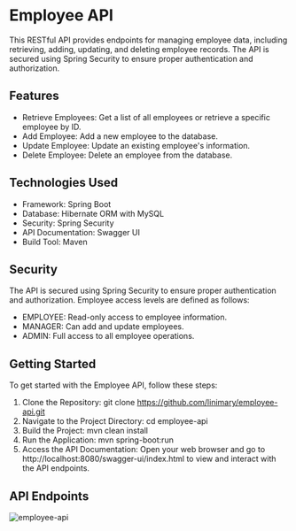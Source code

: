 # Employee API

This RESTful API provides endpoints for managing employee data, including retrieving, adding, updating, and deleting employee records. The API is secured using Spring Security to ensure proper authentication and authorization.

## Features
- Retrieve Employees: Get a list of all employees or retrieve a specific employee by ID.
- Add Employee: Add a new employee to the database.
- Update Employee: Update an existing employee's information.
- Delete Employee: Delete an employee from the database.

## Technologies Used

- Framework: Spring Boot
- Database: Hibernate ORM with MySQL
- Security: Spring Security
- API Documentation: Swagger UI
- Build Tool: Maven

## Security

The API is secured using Spring Security to ensure proper authentication and authorization. Employee access levels are defined as follows:

- EMPLOYEE: Read-only access to employee information.
- MANAGER: Can add and update employees.
- ADMIN: Full access to all employee operations.

## Getting Started

To get started with the Employee API, follow these steps:

1. Clone the Repository: git clone https://github.com/linimary/employee-api.git
2. Navigate to the Project Directory: cd employee-api
3. Build the Project: mvn clean install
4. Run the Application: mvn spring-boot:run
5. Access the API Documentation: Open your web browser and go to http://localhost:8080/swagger-ui/index.html to view and interact with the API endpoints.

## API Endpoints

![employee-api](https://github.com/linimary/Employee-API/assets/125043957/8638c096-35da-4606-a9a4-d6e0cd6ac52e)
